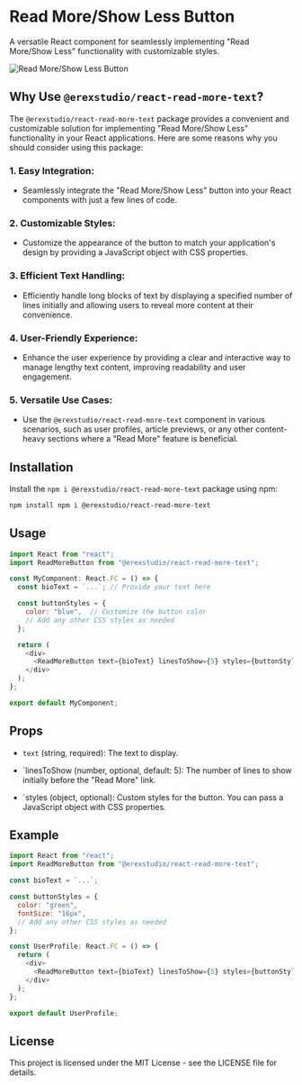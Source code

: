# Read More/Show Less Button

A versatile React component for seamlessly implementing "Read More/Show Less" functionality with customizable styles.

![Read More/Show Less Button](https://scontent.fccu13-1.fna.fbcdn.net/v/t39.30808-6/422806020_122126005214118895_1369403653534523990_n.jpg?_nc_cat=105&ccb=1-7&_nc_sid=3635dc&_nc_ohc=nk5JnrbfAnEAX9sRkfN&_nc_ht=scontent.fccu13-1.fna&oh=00_AfC94jzqGBmcatzPgbxDaI-XsTOvHqsQjHEKdzrLxyAw2w&oe=65B72052)

## Why Use `@erexstudio/react-read-more-text`?

The `@erexstudio/react-read-more-text` package provides a convenient and customizable solution for implementing "Read More/Show Less" functionality in your React applications. Here are some reasons why you should consider using this package:

### 1. **Easy Integration:**
   - Seamlessly integrate the "Read More/Show Less" button into your React components with just a few lines of code.

### 2. **Customizable Styles:**
   - Customize the appearance of the button to match your application's design by providing a JavaScript object with CSS properties.

### 3. **Efficient Text Handling:**
   - Efficiently handle long blocks of text by displaying a specified number of lines initially and allowing users to reveal more content at their convenience.

### 4. **User-Friendly Experience:**
   - Enhance the user experience by providing a clear and interactive way to manage lengthy text content, improving readability and user engagement.

### 5. **Versatile Use Cases:**
   - Use the `@erexstudio/react-read-more-text` component in various scenarios, such as user profiles, article previews, or any other content-heavy sections where a "Read More" feature is beneficial.

## Installation

Install the `npm i @erexstudio/react-read-more-text` package using npm:

```bash
npm install npm i @erexstudio/react-read-more-text

```
## Usage

```js
import React from "react";
import ReadMoreButton from "@erexstudio/react-read-more-text";

const MyComponent: React.FC = () => {
  const bioText = `...`; // Provide your text here

  const buttonStyles = {
    color: "blue",  // Customize the button color
    // Add any other CSS styles as needed
  };

  return (
    <div>
      <ReadMoreButton text={bioText} linesToShow={5} styles={buttonStyles} />
    </div>
  );
};

export default MyComponent;
```
## Props

- `text` (string, required): The text to display.

- `linesToShow (number, optional, default: 5): The number of lines to show initially before the "Read More" link.

- `styles (object, optional): Custom styles for the button. You can pass a JavaScript object with CSS properties.


## Example

```js
import React from "react";
import ReadMoreButton from "@erexstudio/react-read-more-text";

const bioText = `...`;

const buttonStyles = {
  color: "green",
  fontSize: "16px",
  // Add any other CSS styles as needed
};

const UserProfile: React.FC = () => {
  return (
    <div>
      <ReadMoreButton text={bioText} linesToShow={5} styles={buttonStyles} />
    </div>
  );
};

export default UserProfile;
```

## License

This project is licensed under the MIT License - see the LICENSE file for details.
